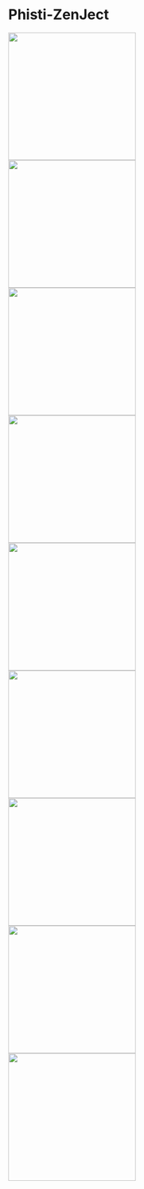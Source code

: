 # Phisti-ZenJect

<img src="https://github.com/alianilKaradag/Phisti-ZenJect/blob/main/SS/ss1.png" width="256">
<img src="https://github.com/alianilKaradag/Phisti-ZenJect/blob/main/SS/ss2.png" width="256">
<img src="https://github.com/alianilKaradag/Phisti-ZenJect/blob/main/SS/ss3.png" width="256">
<img src="https://github.com/alianilKaradag/Phisti-ZenJect/blob/main/SS/ss4.png" width="256">
<img src="https://github.com/alianilKaradag/Phisti-ZenJect/blob/main/SS/ss5.png" width="256">
<img src="https://github.com/alianilKaradag/Phisti-ZenJect/blob/main/SS/ss6.png" width="256">
<img src="https://github.com/alianilKaradag/Phisti-ZenJect/blob/main/SS/ss7.png" width="256">
<img src="https://github.com/alianilKaradag/Phisti-ZenJect/blob/main/SS/ss8.png" width="256">
<img src="https://github.com/alianilKaradag/Phisti-ZenJect/blob/main/SS/ss9.png" width="256">
